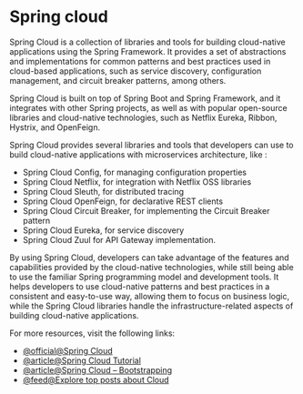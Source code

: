 # Spring cloud

Spring Cloud is a collection of libraries and tools for building cloud-native applications using the Spring Framework. It provides a set of abstractions and implementations for common patterns and best practices used in cloud-based applications, such as service discovery, configuration management, and circuit breaker patterns, among others.

Spring Cloud is built on top of Spring Boot and Spring Framework, and it integrates with other Spring projects, as well as with popular open-source libraries and cloud-native technologies, such as Netflix Eureka, Ribbon, Hystrix, and OpenFeign.

Spring Cloud provides several libraries and tools that developers can use to build cloud-native applications with microservices architecture, like :

- Spring Cloud Config, for managing configuration properties
- Spring Cloud Netflix, for integration with Netflix OSS libraries
- Spring Cloud Sleuth, for distributed tracing
- Spring Cloud OpenFeign, for declarative REST clients
- Spring Cloud Circuit Breaker, for implementing the Circuit Breaker pattern
- Spring Cloud Eureka, for service discovery
- Spring Cloud Zuul for API Gateway implementation.

By using Spring Cloud, developers can take advantage of the features and capabilities provided by the cloud-native technologies, while still being able to use the familiar Spring programming model and development tools. It helps developers to use cloud-native patterns and best practices in a consistent and easy-to-use way, allowing them to focus on business logic, while the Spring Cloud libraries handle the infrastructure-related aspects of building cloud-native applications.

For more resources, visit the following links:

- [@official@Spring Cloud](https://spring.io/projects/spring-cloud)
- [@article@Spring Cloud Tutorial](https://www.tpointtech.com/spring-cloud)
- [@article@Spring Cloud – Bootstrapping](https://www.baeldung.com/spring-cloud-bootstrapping)
- [@feed@Explore top posts about Cloud](https://app.daily.dev/tags/cloud?ref=roadmapsh)
